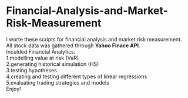 # Financial-Analysis-and-Market-Risk-Measurement
I worte these scripts for financial analysis and market risk measurement.    
All stock data was gathered through **Yahoo Finace API**.   
Inculded Financial Analytics:    
1.modelling value at risk (VaR)    
2.generating historical simulation (HS)   
3.testing hypotheses   
4.creating and testing different types of linear regressions    
5.evaluating trading strategies and models    
Enjoy!
